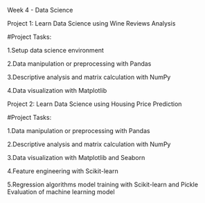 Week 4 - Data Science

Project 1: Learn Data Science using Wine Reviews Analysis


#Project Tasks:

1.Setup data science environment

2.Data manipulation or preprocessing with Pandas

3.Descriptive analysis and matrix calculation with NumPy

4.Data visualization with Matplotlib

Project 2: Learn Data Science using Housing Price Prediction


#Project Tasks:

1.Data manipulation or preprocessing with Pandas

2.Descriptive analysis and matrix calculation with NumPy

3.Data visualization with Matplotlib and Seaborn

4.Feature engineering with Scikit-learn

5.Regression algorithms model training with Scikit-learn and Pickle
Evaluation of machine learning model

